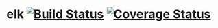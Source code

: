 # elk [![Build Status](https://travis-ci.com/vreddi/elk.svg?branch=develop)](https://travis-ci.com/vreddi/elk) [![Coverage Status](https://coveralls.io/repos/github/vreddi/elk/badge.svg?branch=develop)](https://coveralls.io/github/vreddi/elk?branch=develop)
